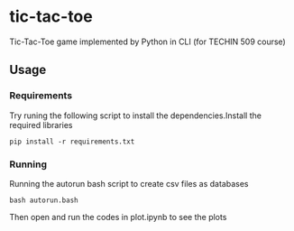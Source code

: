 # tic-tac-toe

Tic-Tac-Toe game implemented by Python in CLI (for TECHIN 509 course)

## Usage

### Requirements

Try runing the following script to install the dependencies.Install the required libraries

```
pip install -r requirements.txt
```

### Running

Running the autorun bash script to create csv files as databases

```
bash autorun.bash
```

Then open and run the codes in plot.ipynb to see the plots
